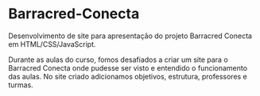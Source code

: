 # Barracred-Conecta
Desenvolvimento de site para apresentação do projeto Barracred Conecta em HTML/CSS/JavaScript.

Durante as aulas do curso, fomos desafiados a criar um site para o Barracred Conecta onde pudesse ser visto e entendido o funcionamento das aulas.
No site criado adicionamos objetivos, estrutura, professores e turmas.
